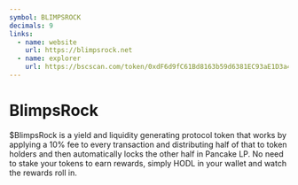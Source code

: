 ```yaml
---
symbol: BLIMPSROCK
decimals: 9
links:
  - name: website
    url: https://blimpsrock.net
  - name: explorer
    url: https://bscscan.com/token/0xdF6d9fC61Bd8163b59d6381EC93aE1D3a4D95bB2
---
```


# BlimpsRock

$BlimpsRock is a yield and liquidity generating protocol token that works by applying a 10% fee to every transaction and distributing half of that to token holders and then automatically locks the other half in Pancake LP. No need to stake your tokens to earn rewards, simply HODL in your wallet and watch the rewards roll in.
